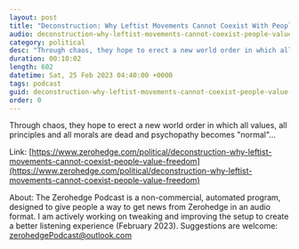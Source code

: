 ```yaml
---
layout: post
title: "Deconstruction: Why Leftist Movements Cannot Coexist With People That Value Freedom"
audio: deconstruction-why-leftist-movements-cannot-coexist-people-value-freedom-0
category: political
desc: "Through chaos, they hope to erect a new world order in which all values, all principles and all morals are dead and psychopathy becomes &quot;normal&quot;..."
duration: 00:10:02
length: 602
datetime: Sat, 25 Feb 2023 04:40:00 +0000
tags: podcast
guid: deconstruction-why-leftist-movements-cannot-coexist-people-value-freedom-0
order: 0
---
```

Through chaos, they hope to erect a new world order in which all values, all principles and all morals are dead and psychopathy becomes &quot;normal&quot;...

Link: [https://www.zerohedge.com/political/deconstruction-why-leftist-movements-cannot-coexist-people-value-freedom](https://www.zerohedge.com/political/deconstruction-why-leftist-movements-cannot-coexist-people-value-freedom)

About: The Zerohedge Podcast is a non-commercial, automated program, designed to give people a way to get news from Zerohedge in an audio format.  I am actively working on tweaking and improving the setup to create a better listening experience (February 2023).  Suggestions are welcome: [zerohedgePodcast@outlook.com](mailto:zerohedgePodcast@outlook.com)